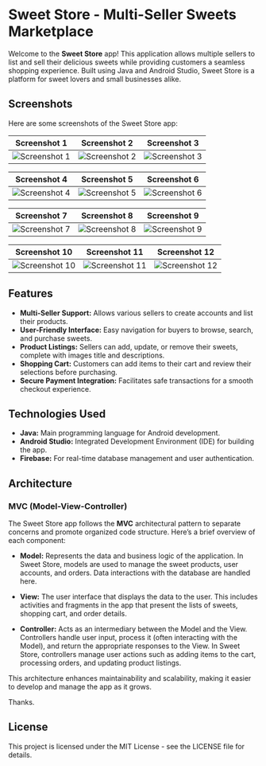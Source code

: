 # Sweet Store - Multi-Seller Sweets Marketplace

Welcome to the **Sweet Store** app! This application allows multiple sellers to list and sell their delicious sweets while providing customers a seamless shopping experience. Built using Java and Android Studio, Sweet Store is a platform for sweet lovers and small businesses alike.

## Screenshots

Here are some screenshots of the Sweet Store app:

| Screenshot 1 | Screenshot 2 | Screenshot 3 |
|--------------|--------------|--------------|
| ![Screenshot 1](https://raw.githubusercontent.com/noureddinne21/Sweets-Store/refs/heads/main/Screenshot_2024-10-30-16-39-13-403_com.nouroeddinne.sweetsstore.jpg) | ![Screenshot 2](https://raw.githubusercontent.com/noureddinne21/Sweets-Store/refs/heads/main/Screenshot_2024-10-30-16-39-21-801_com.nouroeddinne.sweetsstore.jpg) | ![Screenshot 3](https://raw.githubusercontent.com/noureddinne21/Sweets-Store/refs/heads/main/Screenshot_2024-10-30-16-39-26-604_com.nouroeddinne.sweetsstore.jpg) |

| Screenshot 4 | Screenshot 5 | Screenshot 6 |
|--------------|--------------|--------------|
| ![Screenshot 4](https://raw.githubusercontent.com/noureddinne21/Sweets-Store/refs/heads/main/Screenshot_2024-10-30-16-40-18-839_com.nouroeddinne.sweetsstore.jpg) | ![Screenshot 5](https://raw.githubusercontent.com/noureddinne21/Sweets-Store/refs/heads/main/Screenshot_2024-10-30-16-40-24-546_com.nouroeddinne.sweetsstore.jpg) | ![Screenshot 6](https://raw.githubusercontent.com/noureddinne21/Sweets-Store/refs/heads/main/Screenshot_2024-10-30-16-40-26-426_com.nouroeddinne.sweetsstore.jpg) |

| Screenshot 7 | Screenshot 8 | Screenshot 9 |
|--------------|--------------|--------------|
| ![Screenshot 7](https://raw.githubusercontent.com/noureddinne21/Sweets-Store/refs/heads/main/Screenshot_2024-10-30-16-40-28-594_com.nouroeddinne.sweetsstore.jpg) | ![Screenshot 8](https://raw.githubusercontent.com/noureddinne21/Sweets-Store/refs/heads/main/Screenshot_2024-10-30-16-40-33-500_com.nouroeddinne.sweetsstore.jpg) | ![Screenshot 9](https://raw.githubusercontent.com/noureddinne21/Sweets-Store/refs/heads/main/Screenshot_2024-10-30-16-40-58-206_com.nouroeddinne.sweetsstore.jpg) |

| Screenshot 10 | Screenshot 11 | Screenshot 12 |
|---------------|---------------|---------------|
| ![Screenshot 10](https://raw.githubusercontent.com/noureddinne21/Sweets-Store/refs/heads/main/Screenshot_2024-10-30-16-41-03-387_com.nouroeddinne.sweetsstore.jpg) | ![Screenshot 11](https://raw.githubusercontent.com/noureddinne21/Sweets-Store/refs/heads/main/Screenshot_2024-10-30-16-41-07-604_com.nouroeddinne.sweetsstore.jpg) | ![Screenshot 12](https://raw.githubusercontent.com/noureddinne21/Sweets-Store/refs/heads/main/Screenshot_2024-10-30-16-41-22-647_com.nouroeddinne.sweetsstore.jpg) |


## Features

- **Multi-Seller Support:** Allows various sellers to create accounts and list their products.
- **User-Friendly Interface:** Easy navigation for buyers to browse, search, and purchase sweets.
- **Product Listings:** Sellers can add, update, or remove their sweets, complete with images title and descriptions.
- **Shopping Cart:** Customers can add items to their cart and review their selections before purchasing.
- **Secure Payment Integration:** Facilitates safe transactions for a smooth checkout experience.

## Technologies Used

- **Java:** Main programming language for Android development.
- **Android Studio:** Integrated Development Environment (IDE) for building the app.
- **Firebase:** For real-time database management and user authentication.

## Architecture

### MVC (Model-View-Controller)

The Sweet Store app follows the **MVC** architectural pattern to separate concerns and promote organized code structure. Here’s a brief overview of each component:

- **Model:** Represents the data and business logic of the application. In Sweet Store, models are used to manage the sweet products, user accounts, and orders. Data interactions with the database are handled here.

- **View:** The user interface that displays the data to the user. This includes activities and fragments in the app that present the lists of sweets, shopping cart, and order details.

- **Controller:** Acts as an intermediary between the Model and the View. Controllers handle user input, process it (often interacting with the Model), and return the appropriate responses to the View. In Sweet Store, controllers manage user actions such as adding items to the cart, processing orders, and updating product listings.

This architecture enhances maintainability and scalability, making it easier to develop and manage the app as it grows.

Thanks.

## License
This project is licensed under the MIT License - see the LICENSE file for details.

